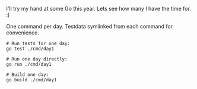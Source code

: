 I'll try my hand at some Go this year. Lets see how many I have the time for. :)

One command per day. Testdata symlinked from each command for convenience.

    # Run tests for one day:
    go test ./cmd/day1
    
    # Run one day directly:
    go run ./cmd/day1
    
    # Build one day:
    go build ./cmd/day1
